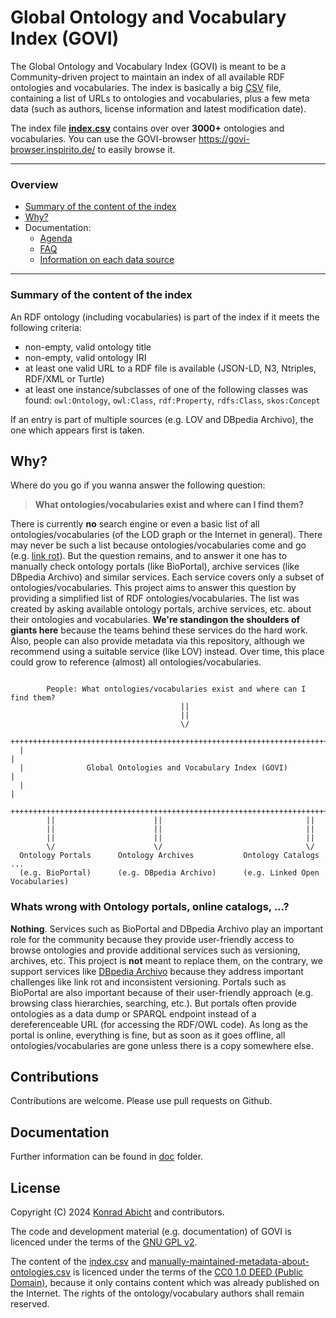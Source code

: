 # Global Ontology and Vocabulary Index (GOVI)

The Global Ontology and Vocabulary Index (GOVI) is meant to be a Community-driven project to maintain an index of all available RDF ontologies and vocabularies.
The index is basically a big [CSV](https://en.wikipedia.org/wiki/Comma-separated_values) file, containing a list of URLs to ontologies and vocabularies, plus a few meta data (such as authors, license information and latest modification date).

The index file [**index.csv**](./index.csv) contains over over **3000+** ontologies and vocabularies.
You can use the GOVI-browser https://govi-browser.inspirito.de/ to easily browse it.

---

### Overview

* [Summary of the content of the index](#summary-of-the-content-of-the-index)
* [Why?](#why)
* Documentation:
  * [Agenda](./doc/agenda.md)
  * [FAQ](./doc/faq.md)
  * [Information on each data source](./doc/information-on-each-data-source.md)

---

### Summary of the content of the index

An RDF ontology (including vocabularies) is part of the index if it meets the following criteria:
* non-empty, valid ontology title
* non-empty, valid ontology IRI
* at least one valid URL to a RDF file is available (JSON-LD, N3, Ntriples, RDF/XML or Turtle)
* at least one instance/subclasses of one of the following classes was found: `owl:Ontology`, `owl:Class`, `rdf:Property`, `rdfs:Class`, `skos:Concept`

If an entry is part of multiple sources (e.g. LOV and DBpedia Archivo), the one which appears first is taken.

## Why?

Where do you go if you wanna answer the following question:

> **What ontologies/vocabularies exist and where can I find them?**

There is currently **no** search engine or even a basic list of all ontologies/vocabularies (of the LOD graph or the Internet in general).
There may never be such a list because ontologies/vocabularies come and go (e.g. [link rot](https://en.wikipedia.org/wiki/Link_rot)).
But the question remains, and to answer it one has to manually check ontology portals (like BioPortal), archive services (like DBpedia Archivo) and similar services.
Each service covers only a subset of ontologies/vocabularies.
This project aims to answer this question by providing a simplified list of RDF ontologies/vocabularies.
The list was created by asking available ontology portals, archive services, etc. about their ontologies and vocabularies.
**We're standingon the shoulders of giants here** because the teams behind these services do the hard work.
Also, people can also provide metadata via this repository, although we recommend using a suitable service (like LOV) instead.
Over time, this place could grow to reference (almost) all ontologies/vocabularies.

```

        People: What ontologies/vocabularies exist and where can I find them?
                                      ||
                                      ||
                                      \/
  ++++++++++++++++++++++++++++++++++++++++++++++++++++++++++++++++++++++++++++++++|
  |                                                                               |
  |              Global Ontologies and Vocabulary Index (GOVI)                    |
  |                                                                               |
  ++++++++++++++++++++++++++++++++++++++++++++++++++++++++++++++++++++++++++++++++|
        ||                      ||                                ||
        ||                      ||                                ||
        ||                      ||                                ||
        \/                      \/                                \/
  Ontology Portals      Ontology Archives           Ontology Catalogs       ...
  (e.g. BioPortal)      (e.g. DBpedia Archivo)      (e.g. Linked Open Vocabularies)

```

### Whats wrong with Ontology portals, online catalogs, ...?

**Nothing**. Services such as BioPortal and DBpedia Archivo play an important role for the community because they provide user-friendly access to browse ontologies and provide additional services such as versioning, archives, etc.
This project is **not** meant to replace them, on the contrary, we support services like [DBpedia Archivo](https://archivo.dbpedia.org/) because they address important challenges like link rot and inconsistent versioning.
Portals such as BioPortal are also important because of their user-friendly approach (e.g. browsing class hierarchies, searching, etc.).
But portals often provide ontologies as a data dump or SPARQL endpoint instead of a dereferenceable URL (for accessing the RDF/OWL code).
As long as the portal is online, everything is fine, but as soon as it goes offline, all ontologies/vocabularies are gone unless there is a copy somewhere else.

## Contributions

Contributions are welcome.
Please use pull requests on Github.

## Documentation

Further information can be found in [doc](./doc/) folder.

## License

Copyright (C) 2024 [Konrad Abicht](https://inspirito.de) and contributors.

The code and development material (e.g. documentation) of GOVI is licenced under the terms of the [GNU GPL v2](./LICENSE).

The content of the [index.csv](./index.csv) and [manually-maintained-metadata-about-ontologies.csv](./manually-maintained-metadata-about-ontologies.csv) is licenced under the terms of the [CC0 1.0 DEED (Public Domain)](https://creativecommons.org/publicdomain/zero/1.0/), because it only contains content which was already published on the Internet.
The rights of the ontology/vocabulary authors shall remain reserved.
